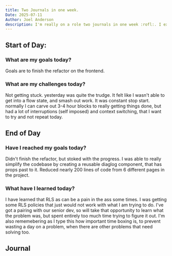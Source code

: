 ```yaml
---
title: Two Journals in one week.
Date: 2025-07-11
Author: Joel Anderson
description: I'm really on a role two journals in one week :rofl:. I excited to have made improvement over last week.
---
```


## Start of Day:

### What are my goals today?
Goals are to finish the refactor on the frontend.

### What are my challenges today?
Not getting stuck. yesterday was quite the trudge. It felt like I wasn't able to get into a flow state, and smash out work. It was constant stop start. normally I can carve out 3-4 hour blocks to really getting things done, but had a lot of interruptions (self imposed) and context switching, that I want to try and not repeat today.

## End of Day

### Have I reached my goals today?
Didn't finish the refactor, but stoked with the progress. I was able to really simplify the codebase by creating a reusable diaglog component, that has props past to it. Reduced nearly 200 lines of code from 6 different pages in the project.


### What have I learned today?
I have learned that RLS as can be a pain in the ass some times. I was getting some RLS policies that just would not work with what I am trying to do. I've got a pairing with our senior dev, so will take that opportunity to learn what the problem was, but spent entirely too much time trying to figure it out. I'm also rememebering as I type this how important time boxing is, to prevent wasting a day on a problem, when there are other problems that need solving too.

## Journal
